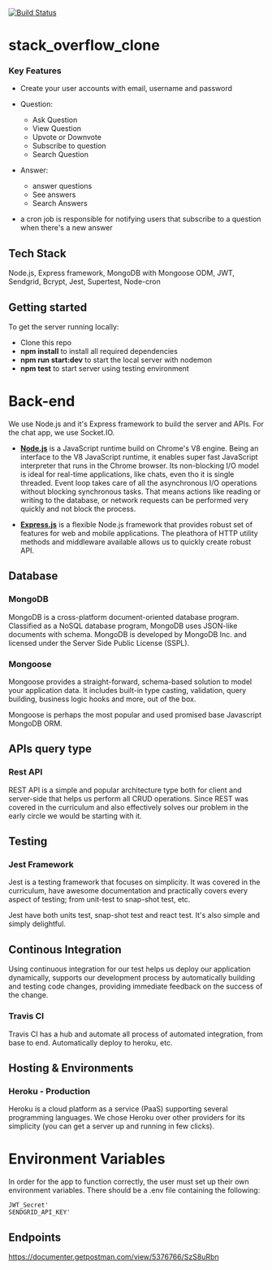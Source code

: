 [![Build Status](https://travis-ci.org/iamcristos/stack_overflow_clone.svg?branch=master)](https://travis-ci.org/iamcristos/stack_overflow_clone)

# stack_overflow_clone

### Key Features

- Create your user accounts with email, username and password 

- Question:
    - Ask Question
    - View Question
    - Upvote or Downvote
    - Subscribe to question
    - Search Question
- Answer:
    - answer questions
    - See answers
    - Search Answers

- a cron job is responsible for notifying users that subscribe to a question when there's a new answer

## Tech Stack

Node.js, Express framework, MongoDB with Mongoose ODM, JWT, Sendgrid, Bcrypt, Jest, Supertest, Node-cron

## Getting started

To get the server running locally:

- Clone this repo
- **npm install** to install all required dependencies
- **npm run start:dev** to start the local server with nodemon
- **npm test** to start server using testing environment

# Back-end

We use Node.js and it's Express framework to build the server and APIs. For the chat app, we use Socket.IO.

- [**Node.js**](https://nodejs.org/en/) is a JavaScript runtime build on Chrome's V8 engine. Being an interface to the V8 JavaScript runtime, it enables super fast JavaScript interpreter that runs in the Chrome browser. Its non-blocking I/O model is ideal for real-time applications, like chats, even tho it is single threaded. Event loop takes care of all the asynchronous I/O operations without blocking synchronous tasks. That means actions like reading or writing to the database, or network requests can be performed very quickly and not block the process.

- [**Express.js**](https://expressjs.com/) is a flexible Node.js framework that provides robust set of features for web and mobile applications. The pleathora of HTTP utility methods and middleware available allows us to quickly create robust API.

## Database

### **MongoDB**

MongoDB is a cross-platform document-oriented database program. Classified as a NoSQL database program, MongoDB uses JSON-like documents with schema. MongoDB is developed by MongoDB Inc. and licensed under the Server Side Public License (SSPL).

### **Mongoose**

Mongoose provides a straight-forward, schema-based solution to model your application data. It includes built-in type casting, validation, query building, business logic hooks and more, out of the box.

Mongoose is perhaps the most popular and used promised base Javascript MongoDB ORM.

## APIs query type

### **Rest API**

REST API is a simple and popular architecture type both for client and server-side that helps us perform all CRUD operations. Since REST was covered in the curriculum and also effectively solves our problem in the early circle we would be starting with it.

## Testing

### **Jest Framework**

Jest is a testing framework that focuses on simplicity. It was covered in the curriculum, have awesome documentation and practically covers every aspect of testing; from unit-test to snap-shot test, etc.

Jest have both units test, snap-shot test and react test. It's also simple and simply delightful.

## **Continous Integration**

Using continuous integration for our test helps us deploy our application dynamically, supports our development process by automatically building and testing code changes, providing immediate feedback on the success of the change.

### **Travis CI**

Travis CI has a hub and automate all process of automated integration, from base to end. Automatically deploy to heroku, etc.

## Hosting & Environments

### **Heroku - Production**

Heroku is a cloud platform as a service (PaaS) supporting several programming languages. We chose Heroku over other providers for its simplicity (you can get a server up and running in few clicks).

# Environment Variables

In order for the app to function correctly, the user must set up their own environment variables. There should be a .env file containing the following:

```
JWT_Secret'
SENDGRID_API_KEY'
```

## Endpoints

https://documenter.getpostman.com/view/5376766/SzS8uRbn